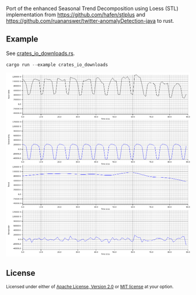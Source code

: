 Port of the enhanced Seasonal Trend Decomposition using Loess (STL) implementation from
https://github.com/hafen/stlplus and https://github.com/ruananswer/twitter-anomalyDetection-java to rust.


## Example

See [crates_io_downloads.rs](examples/crates_io_downloads.rs).

```rust
cargo run --example crates_io_downloads
```

![](example.png)


## License

<sup>
Licensed under either of <a href="LICENSE-APACHE">Apache License, Version
2.0</a> or <a href="LICENSE-MIT">MIT license</a> at your option.
</sup>

